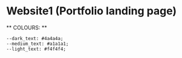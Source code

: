 # Website1 (Portfolio landing page)

** COLOURS: **
```
--dark_text: #4a4a4a;
--medium_text: #a1a1a1;
--light_text: #f4f4f4;
```